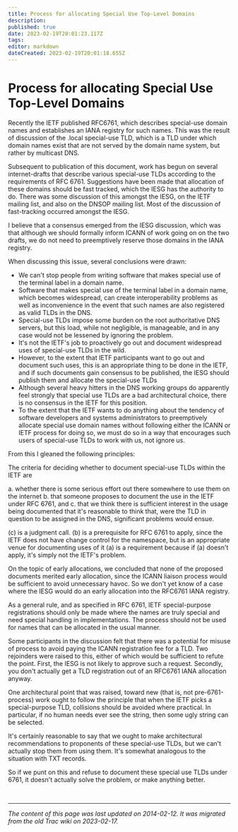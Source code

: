 ```yaml
---
title: Process for allocating Special Use Top-Level Domains
description: 
published: true
date: 2023-02-19T20:01:23.117Z
tags: 
editor: markdown
dateCreated: 2023-02-19T20:01:18.655Z
---
```


# Process for allocating Special Use Top-Level Domains

Recently the IETF published RFC6761, which describes special-use domain names and establishes an IANA registry for such names. This was the result of discussion of the .local special-use TLD, which is a TLD under which domain names exist that are not served by the domain name system, but rather by multicast DNS.

Subsequent to publication of this document, work has begun on several internet-drafts that describe various special-use TLDs according to the requirements of RFC 6761. Suggestions have been made that allocation of these domains should be fast tracked, which the IESG has the authority to do. There was some discussion of this amongst the IESG, on the IETF mailing list, and also on the DNSOP mailing list. Most of the discussion of fast-tracking occurred amongst the IESG.

I believe that a consensus emerged from the IESG discussion, which was that although we should formally inform ICANN of work going on on the two drafts, we do not need to preemptively reserve those domains in the IANA registry.

When discussing this issue, several conclusions were drawn:

  -  We can't stop people from writing software that makes special use of the terminal label in a domain name.
  -  Software that makes special use of the terminal label in a domain name, which becomes widespread, can create interoperability problems as well as inconvenience in the event that such names are also registered as valid TLDs in the DNS.
  -  Special-use TLDs impose some burden on the root authoritative DNS servers, but this load, while not negligible, is manageable, and in any case would not be lessened by ignoring the problem.
  -  It's not the IETF's job to proactively go out and document widespread uses of special-use TLDs in the wild.
  -  However, to the extent that IETF participants want to go out and document such uses, this is an appropriate thing to be done in the IETF, and if such documents gain consensus to be published, the IESG should publish them and allocate the special-use TLDs
  -  Although several heavy hitters in the DNS working groups do apparently feel strongly that special use TLDs are a bad architectural choice, there is no consensus in the IETF for this position.
  -  To the extent that the IETF wants to do anything about the tendency of software developers and systems administrators to preemptively allocate special use domain names without following either the ICANN or IETF process for doing so, we must do so in a way that encourages such users of special-use TLDs to work with us, not ignore us. 

From this I gleaned the following principles:

The criteria for deciding whether to document special-use TLDs within the IETF are

  a.  whether there is some serious effort out there somewhere to use them on the internet
  b.  that someone proposes to document the use in the IETF under RFC 6761, and
  c.  that we think there is sufficient interest in the usage being documented that it's reasonable to think that, were the TLD in question to be assigned in the DNS, significant problems would ensue. 

(c) is a judgment call. (b) is a prerequisite for RFC 6761 to apply, since the IETF does not have change control for the namespace, but is an appropriate venue for documenting uses of it (a) is a requirement because if (a) doesn't apply, it's simply not the IETF's problem.

On the topic of early allocations, we concluded that none of the proposed documents merited early allocation, since the ICANN liaison process would be sufficient to avoid unnecessary havoc. So we don't yet know of a case where the IESG would do an early allocation into the RFC6761 IANA registry.

As a general rule, and as specified in RFC 6761, IETF special-purpose registrations should only be made where the names are truly special and need special handling in implementations. The process should not be used for names that can be allocated in the usual manner.

Some participants in the discussion felt that there was a potential for misuse of process to avoid paying the ICANN registration fee for a TLD. Two rejoinders were raised to this, either of which would be sufficient to refute the point. First, the IESG is not likely to approve such a request. Secondly, you don't actually get a TLD registration out of an RFC6761 IANA allocation anyway.

One architectural point that was raised, toward new (that is, not pre-6761-process) work ought to follow the principle that when the IETF picks a special-purpose TLD, collisions should be avoided where practical. In particular, if no human needs ever see the string, then some ugly string can be selected.

It's certainly reasonable to say that we ought to make architectural recommendations to proponents of these special-use TLDs, but we can't actually stop them from using them. It's somewhat analogous to the situation with TXT records.

So if we punt on this and refuse to document these special use TLDs under 6761, it doesn't actually solve the problem, or make anything better.

&nbsp;
&nbsp;
&nbsp;

---

*The content of this page was last updated on 2014-02-12. It was migrated from the old Trac wiki on 2023-02-17.*